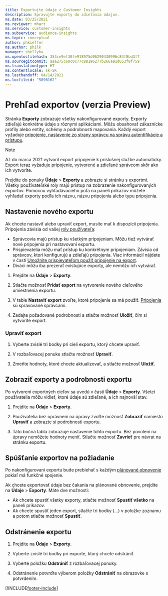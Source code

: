 ```yaml
---
title: Exportujte údaje z Customer Insights
description: Spravujte exporty do zdieľania údajov.
ms.date: 03/25/2021
ms.reviewer: mhart
ms.service: customer-insights
ms.subservice: audience-insights
ms.topic: conceptual
author: phkieffer
ms.author: philk
manager: shellyha
ms.openlocfilehash: 354ce9ef30fe918975d06290430996c84f8bd3f7
ms.sourcegitcommit: aaa275c60c0c77c88196277b266a91d653f8f759
ms.translationtype: HT
ms.contentlocale: sk-SK
ms.lasthandoff: 04/14/2021
ms.locfileid: "5896162"
---
```

# <a name="exports-preview-overview"></a>Prehľad exportov (verzia Preview)

Stránka **Exporty** zobrazuje všetky nakonfigurované exporty. Exporty zdieľajú konkrétne údaje s rôznymi aplikáciami. Môžu obsahovať zákaznícke profily alebo entity, schémy a podrobnosti mapovania. Každý export vyžaduje [pripojenie, nastavenie zo strany správcu na správu autentifikácie a prístupu](connections.md).

> [!NOTE]
> Až do marca 2021 vytvoril export pripojenie k príslušnej službe automaticky. Export teraz vyžaduje [pripojenie, vytvorené a zdieľané správcom](connections.md) skôr ako ich vytvoríte.

Prejdite do ponuky **Údaje** > **Exporty** a zobrazte si stránku s exportmi. Všetky používateľské roly majú prístup na zobrazenie nakonfigurovaných exportov. Pomocou vyhľadávacieho poľa na paneli príkazov môžete vyhľadať exporty podľa ich názvu, názvu pripojenia alebo typu pripojenia.

## <a name="set-up-a-new-export"></a>Nastavenie nového exportu

Ak chcete nastaviť alebo upraviť export, musíte mať k dispozícii pripojenia. Pripojenia závisia od vašej [roly používateľa](permissions.md):
- Správcovia majú prístup ku všetkým pripojeniam. Môžu tiež vytvárať nové pripojenia pri nastavovaní exportu.
- Prispievatelia môžu mať prístup ku konkrétnym pripojeniam. Závisia od správcov, ktorí konfigurujú a zdieľajú pripojenia. Viac informácií nájdete v časti [Umožnite prispievateľom použiť pripojenie na export](connections.md#allow-contributors-to-use-a-connection-for-exports).
- Diváci môžu iba prezerať existujúce exporty, ale nemôžu ich vytvárať.

1. Prejdite na **Údaje** > **Exporty**.

1. Stlačte možnosť **Pridať export** na vytvorenie nového cieľového umiestnenia exportu.

1. V table **Nastaviť export** zvoľte, ktoré pripojenie sa má použiť. [Pripojenia](connections.md) sú spravované správcami. 

1. Zadajte požadované podrobnosti a stlačte možnosť **Uložiť**, čím si vytvoríte export.

### <a name="edit-an-export"></a>Upraviť export

1. Vyberte zvislé tri bodky pri cieli exportu, ktorý chcete upraviť.

1. V rozbaľovacej ponuke stlačte možnosť **Upraviť**.

1. Zmeňte hodnoty, ktoré chcete aktualizovať, a stlačte možnosť **Uložiť**.

## <a name="view-exports-and-export-details"></a>Zobraziť exporty a podrobnosti exportu

Po vytvorení exportných cieľov sa uvedú v časti **Údaje** > **Exporty**. Všetci používatelia môžu vidieť, ktoré údaje sú zdieľané, a ich najnovší stav.

1. Prejdite na **Údaje** > **Exporty**.

1. Používatelia bez oprávnení na úpravy zvoľte možnosť **Zobraziť** namiesto **Upraviť** a zobrazte si podrobnosti exportu.

1. Táto bočná tabla zobrazuje nastavenie tohto exportu. Bez povolení na úpravy nemôžete hodnoty meniť. Stlačte možnosť **Zavrieť** pre návrat na stránku exportu.

## <a name="run-exports-on-demand"></a>Spúšťanie exportov na požiadanie

Po nakonfigurovaní exportu bude prebiehať s každým [plánované obnovenie](system.md#schedule-tab) pokiaľ má funkčné spojenie.

Ak chcete exportovať údaje bez čakania na plánované obnovenie, prejdite na **Údaje** > **Exporty**. Máte dve možnosti:

- Ak chcete spustiť všetky exporty, stlačte možnosť **Spustiť všetko** na paneli príkazov. 
- Ak chcete spustiť jeden export, stlačte tri bodky (...) v položke zoznamu a potom stlačte možnosť **Spustiť**.

## <a name="remove-an-export"></a>Odstránenie exportu

1. Prejdite na **Údaje** > **Exporty**.

1. Vyberte zvislé tri bodky pri exporte, ktorý chcete odstrániť.

1. Vyberte položku **Odstrániť** z rozbaľovacej ponuky.

1. Odstránenie potvrďte výberom položky **Odstrániť** na obrazovke s potvrdením.


[!INCLUDE[footer-include](../includes/footer-banner.md)]
